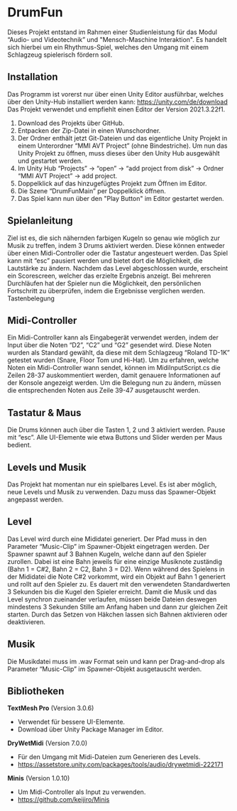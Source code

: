 # DrumFun

Dieses Projekt entstand im Rahmen einer Studienleistung für das Modul “Audio- und Videotechnik” und "Mensch-Maschine Interaktion". Es handelt sich hierbei um ein Rhythmus-Spiel, welches den Umgang mit einem Schlagzeug spielerisch fördern soll.

## Installation
Das Programm ist vorerst nur über einen Unity Editor ausführbar, welches über den Unity-Hub installiert werden kann: 
https://unity.com/de/download Das Projekt verwendet und empfiehlt einen Editor der Version 2021.3.22f1.
   1. Download des Projekts über GitHub.
   2. Entpacken der Zip-Datei in einen Wunschordner.
   3. Der Ordner enthält jetzt Git-Dateien und das eigentliche Unity Projekt in einem Unterordner “MMI AVT Project” (ohne Bindestriche). Um nun das Unity Projekt zu öffnen, muss dieses über den Unity Hub ausgewählt und gestartet werden.
  4. Im Unity Hub “Projects” → “open” → “add project from disk” → Ordner “MMI AVT Project” → add project.
  5. Doppelklick auf das hinzugefügtes Projekt zum Öffnen im Editor.
  6. Die Szene “DrumFunMain” per Doppelklick öffnen.
  7. Das Spiel kann nun über den "Play Button" im Editor gestartet werden.

## Spielanleitung
Ziel ist es, die sich nähernden farbigen Kugeln so genau wie möglich zur Musik zu treffen, indem 3 Drums aktiviert werden. Diese können entweder über einen Midi-Controller oder die Tastatur angesteuert werden. Das Spiel kann mit “esc” pausiert werden und bietet dort die Möglichkeit, die Lautstärke zu ändern. Nachdem das Level abgeschlossen wurde, erscheint ein Scorescreen, welcher das erzielte Ergebnis anzeigt. Bei mehreren Durchläufen hat der Spieler nun die Möglichkeit, den persönlichen Fortschritt zu überprüfen, indem die Ergebnisse verglichen werden. Tastenbelegung

## Midi-Controller
Ein Midi-Controller kann als Eingabegerät verwendet werden, indem der Input über die Noten “D2”, “C2” und “G2” gesendet wird. Diese Noten wurden als Standard gewählt, da diese mit dem Schlagzeug “Roland TD-1K” getestet wurden (Snare, Floor Tom und Hi-Hat). Um zu erfahren, welche Noten ein Midi-Controller wann sendet, können im MidiInputScript.cs die Zeilen 28-37 auskommentiert werden, damit genauere Informationen auf der Konsole angezeigt werden. Um die Belegung nun zu ändern, müssen die entsprechenden Noten aus Zeile 39-47 ausgetauscht werden.

## Tastatur & Maus
Die Drums können auch über die Tasten 1, 2 und 3 aktiviert werden. Pause mit “esc”. Alle UI-Elemente wie etwa Buttons und Slider werden per Maus bedient.

## Levels und Musik
Das Projekt hat momentan nur ein spielbares Level. Es ist aber möglich, neue Levels und Musik zu verwenden. Dazu muss das Spawner-Objekt angepasst werden.

## Level
Das Level wird durch eine Mididatei generiert. Der Pfad muss in den Parameter “Music-Clip” im Spawner-Objekt eingetragen werden. Der Spawner spawnt auf 3 Bahnen Kugeln, welche dann auf den Spieler zurollen. Dabei ist eine Bahn jeweils für eine einzige Musiknote zuständig (Bahn 1 = C#2, Bahn 2 = C2, Bahn 3 = D2). Wenn während des Spielens in der Mididatei die Note C#2 vorkommt, wird ein Objekt auf Bahn 1 generiert und rollt auf den Spieler zu. Es dauert mit den verwendeten Standardwerten 3 Sekunden bis die Kugel den Spieler erreicht. Damit die Musik und das Level synchron zueinander verlaufen, müssen beide Dateien deswegen mindestens 3 Sekunden Stille am Anfang haben und dann zur gleichen Zeit starten. Durch das Setzen von Häkchen lassen sich Bahnen aktivieren oder deaktivieren.

## Musik
Die Musikdatei muss im .wav Format sein und kann per Drag-and-drop als Parameter “Music-Clip” im Spawner-Objekt ausgetauscht werden.

## Bibliotheken
__TextMesh Pro__ (Version 3.0.6)
  * Verwendet für bessere UI-Elemente.
  * Download über Unity Package Manager im Editor.
    
__DryWetMidi__ (Version 7.0.0)
  * Für den Umgang mit Midi-Dateien zum Generieren des Levels.
  * https://assetstore.unity.com/packages/tools/audio/drywetmidi-222171
    
 __Minis__ (Version 1.0.10)
  * Um Midi-Controller als Input zu verwenden.
  * https://github.com/keijiro/Minis
